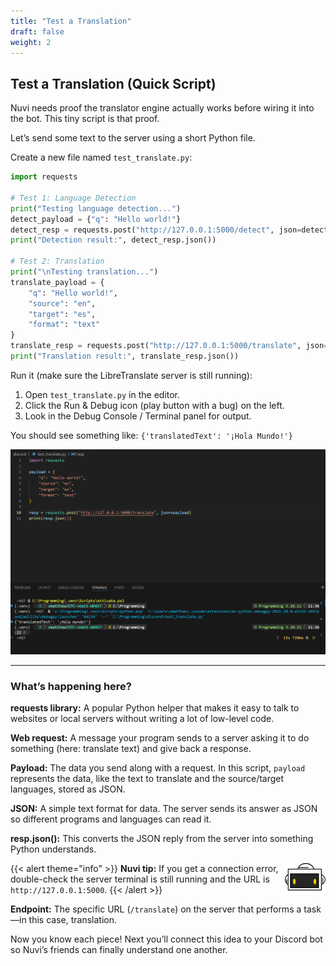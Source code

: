 ```yaml
---
title: "Test a Translation"
draft: false
weight: 2
---
```


## Test a Translation (Quick Script)
Nuvi needs proof the translator engine actually works before wiring it into the bot. This tiny script is that proof.

Let’s send some text to the server using a short Python file.

Create a new file named `test_translate.py`:
```python
import requests

# Test 1: Language Detection
print("Testing language detection...")
detect_payload = {"q": "Hello world!"}
detect_resp = requests.post("http://127.0.0.1:5000/detect", json=detect_payload)
print("Detection result:", detect_resp.json())

# Test 2: Translation
print("\nTesting translation...")
translate_payload = {
    "q": "Hello world!",
    "source": "en",
    "target": "es",
    "format": "text"
}
translate_resp = requests.post("http://127.0.0.1:5000/translate", json=translate_payload)
print("Translation result:", translate_resp.json())
```

Run it (make sure the LibreTranslate server is still running):
1. Open `test_translate.py` in the editor.
1. Click the Run & Debug icon (play button with a bug) on the left.
1. Look in the Debug Console / Terminal panel for output.

You should see something like: `{'translatedText': '¡Hola Mundo!'}`

![Output in terminal](../../media/test_terminal.png)

---

### What’s happening here?
**requests library:** A popular Python helper that makes it easy to talk to websites or local servers without writing a lot of low-level code.

**Web request:** A message your program sends to a server asking it to do something (here: translate text) and give back a response.

**Payload:** The data you send along with a request. In this script, `payload` represents the data, like the text to translate and the source/target languages, stored as JSON.

**JSON:** A simple text format for data. The server sends its answer as JSON so different programs and languages can read it.

**resp.json():** This converts the JSON reply from the server into something Python understands.

{{< alert theme="info" >}}
<img src="../../media/NF_mascot.jpg" alt="Nuvi mascot" width="65" style="float:right;margin:0 0 6px 10px;" />
<strong>Nuvi tip:</strong> If you get a connection error, double-check the server terminal is still running and the URL is `http://127.0.0.1:5000`.
{{< /alert >}}

**Endpoint:** The specific URL (`/translate`) on the server that performs a task—in this case, translation.

Now you know each piece! Next you’ll connect this idea to your Discord bot so Nuvi’s friends can finally understand one another.
